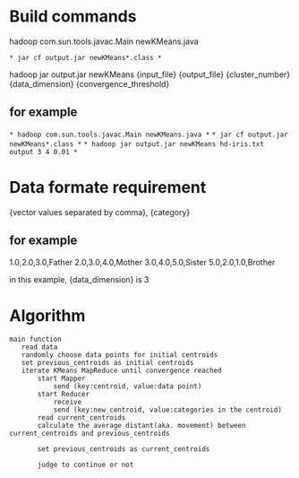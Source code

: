 # Build commands
hadoop com.sun.tools.javac.Main newKMeans.java

`* jar cf output.jar newKMeans*.class *`

hadoop jar output.jar newKMeans {input_file} {output_file} {cluster_number} {data_dimension} {convergence_threshold}

## for example
`* hadoop com.sun.tools.javac.Main newKMeans.java *`
`* jar cf output.jar newKMeans*.class *`
`* hadoop jar output.jar newKMeans hd-iris.txt output 3 4 0.01 *`

# Data formate requirement
{vector values separated by comma}, {category}

## for example
1.0,2.0,3.0,Father
2.0,3.0,4.0,Mother
3.0,4.0,5.0,Sister
5.0,2.0,1.0,Brother

in this example, {data_dimension} is 3

# Algorithm
```
main function
   read data
   randomly choose data points for initial centroids
   set previous_centroids as initial centroids
   iterate KMeans MapReduce until convergence reached
       start Mapper 
           send (key:centroid, value:data point)
       start Reducer 
           receive
           send (key:new_centroid, value:categories in the centroid)
       read current_centroids
	   calculate the average distant(aka. movement) between current_centroids and previous_centroids
       
	   set previous_centroids as current_centroids

       judge to continue or not
```
